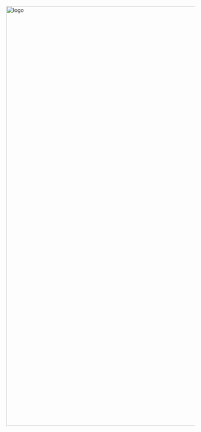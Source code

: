
<img width="1121" alt="logo" src="https://github.com/svetlanasieber/SoftUni-Educational-Certificate/assets/135451084/3220f2a0-21cc-4b2c-b590-ced47d4085ed">
